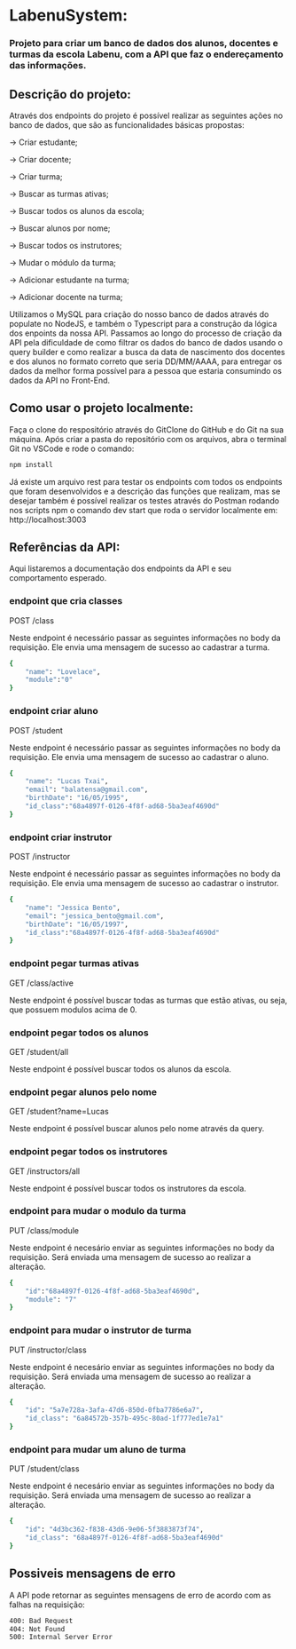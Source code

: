 # LabenuSystem:

### Projeto para criar um banco de dados dos alunos, docentes e turmas da escola Labenu, com a API que faz o endereçamento das informações.

## Descrição do projeto:

Através dos endpoints do projeto é possível realizar as seguintes ações no banco de dados, que são as funcionalidades básicas propostas:

→ Criar estudante;

→ Criar docente;

→ Criar turma;

→ Buscar as turmas ativas;

→ Buscar todos os alunos da escola;

→ Buscar alunos por nome;

→ Buscar todos os instrutores;

→ Mudar o módulo da turma;

→ Adicionar estudante na turma;

→ Adicionar docente na turma;

Utilizamos o MySQL para criação do nosso banco de dados através do populate no NodeJS, e também o Typescript para a construção da lógica dos enpoints da nossa API. Passamos ao longo do processo de criação da API pela dificuldade de como filtrar os dados do banco de dados usando o query builder e como realizar a busca da data de nascimento dos docentes e dos alunos no formato correto que seria DD/MM/AAAA, para entregar os dados da melhor forma possível para a pessoa que estaria consumindo os dados da API no Front-End. 

## Como usar o projeto localmente:

Faça o clone do respositório através do GitClone do GitHub e do Git na sua máquina. Após criar a pasta do repositório com os arquivos, abra o terminal Git no VSCode e rode o comando:

```bash
npm install 
```
Já existe um arquivo rest para testar os endpoints com todos os endpoints que foram desenvolvidos e a descrição das funções que realizam, mas se desejar também é possível realizar os testes através do Postman rodando nos scripts npm o comando dev start que roda o servidor localmente em:  http://localhost:3003

## Referências da API:
Aqui listaremos a documentação dos endpoints da API e seu comportamento esperado.

### endpoint que cria classes
POST  /class

Neste endpoint é necessário passar as seguintes informações no body da requisição. Ele envia uma mensagem de sucesso ao cadastrar a turma.
```bash
{   
    "name": "Lovelace",
    "module":"0"
}
```


### endpoint criar aluno
POST  /student

Neste endpoint é necessário passar as seguintes informações no body da requisição. Ele envia uma mensagem de sucesso ao cadastrar o aluno.

```bash
{
    "name": "Lucas Txai",
    "email": "balatensa@gmail.com",
    "birthDate": "16/05/1995",
    "id_class":"68a4897f-0126-4f8f-ad68-5ba3eaf4690d"
}
```

### endpoint criar instrutor
POST  /instructor

Neste endpoint é necessário passar as seguintes informações no body da requisição. Ele envia uma mensagem de sucesso ao cadastrar o instrutor.
```bash
{
    "name": "Jessica Bento",
    "email": "jessica_bento@gmail.com",
    "birthDate": "16/05/1997",
    "id_class":"68a4897f-0126-4f8f-ad68-5ba3eaf4690d"   
}
```

### endpoint pegar turmas ativas
GET  /class/active

Neste endpoint é possível buscar todas as turmas que estão ativas, ou seja, que possuem modulos acima de 0.

### endpoint pegar todos os alunos
GET  /student/all

Neste endpoint é possível buscar todos os alunos da escola.

### endpoint pegar alunos pelo nome
GET  /student?name=Lucas

Neste endpoint é possível buscar alunos pelo nome através da query.

### endpoint pegar todos os instrutores
GET  /instructors/all

Neste endpoint é possível buscar todos os instrutores da escola.

### endpoint para mudar o modulo da turma
PUT /class/module

Neste endpoint é necesário enviar as seguintes informações no body da requisição. Será enviada uma mensagem de sucesso ao realizar a alteração.
```bash
{
    "id":"68a4897f-0126-4f8f-ad68-5ba3eaf4690d",
    "module": "7"
}
```

### endpoint para mudar o instrutor de turma
PUT /instructor/class

Neste endpoint é necesário enviar as seguintes informações no body da requisição. Será enviada uma mensagem de sucesso ao realizar a alteração.
```bash
{
    "id": "5a7e728a-3afa-47d6-850d-0fba7786e6a7",
    "id_class": "6a84572b-357b-495c-80ad-1f777ed1e7a1"
}
```

### endpoint para mudar um aluno de turma
PUT  /student/class

Neste endpoint é necesário enviar as seguintes informações no body da requisição. Será enviada uma mensagem de sucesso ao realizar a alteração.
```bash
{
    "id": "4d3bc362-f838-43d6-9e06-5f3883873f74",
    "id_class": "68a4897f-0126-4f8f-ad68-5ba3eaf4690d"
}
```

## Possiveis mensagens de erro

A API pode retornar as seguintes mensagens de erro de acordo com as falhas na requisição:

```bash
400: Bad Request
404: Not Found
500: Internal Server Error

```
